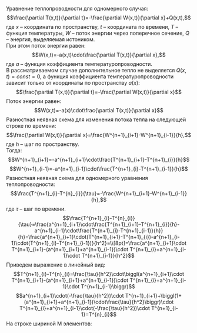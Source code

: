 Уравнение теплопроводности для одномерного случая:
$$\frac{\partial T(x,t)}{\partial t}=-\frac{\partial W(x,t)}{\partial x}+Q(x,t),$$
где $x$ – координата по пространству, $t$ – координата по времени, $T$ – функция температуры, $W$ – поток энергии через поперечное сечение, $Q$ – энергия, выделяемая истоником. \
При этом поток энергии равен:
$$W(x,t)=-a(x,t)\cdot\frac{\partial T(x,t)}{\partial x},$$
где $a$ – функция коэффициента температуропроводности. \
В рассматриваемом случае дополнительное тепло не выделяется $Q(x,t)=const=0$, а функция коэффициента температуропроводности зависит только от координаты по пространству $a(x)$:
$$\frac{\partial T(x,t)}{\partial t}=-\frac{\partial W(x,t)}{\partial x}$$
Поток энергии равен:
$$W(x,t)=-a(x)\cdot\frac{\partial T(x,t)}{\partial x}$$
Разностная неявная схема для изменения потока тепла на следующей строке по времени:
$$\frac{\partial W(x,t)}{\partial x}=\frac{W^{n+1}_{i+1}-W^{n+1}_{i-1}}{h},$$
где $h$ – шаг по пространству. \
Тогда:
$$W^{n+1}_{i+1}=-a^{n+1}_{i+1}\cdot\frac{T^{n+1}_{i+1}-T^{n+1}_{i}}{h}$$
$$W^{n+1}_{i-1}=-a^{n+1}_{i-1}\cdot\frac{T^{n+1}_{i}-T^{n+1}_{i-1}}{h}$$
Разностная неявная схема для одномерного уравнения теплопроводности:
$$\frac{T^{n+1}_{i}-T^{n}_{i}}{\tau}=-\frac{W^{n+1}_{i+1}-W^{n+1}_{i-1}}{h},$$
где $\tau$ – шаг по времени.
$$\frac{T^{n+1}_{i}-T^{n}_{i}}{\tau}=\frac{a^{n+1}_{i+1}\cdot\frac{T^{n+1}_{i+1}-T^{n+1}_{i}}{h}-a^{n+1}_{i-1}\cdot\frac{T^{n+1}_{i}-T^{n+1}_{i-1}}{h}}{h}=\frac{a^{n+1}_{i+1}\cdot(T^{n+1}_{i+1}-T^{n+1}_{i})-a^{n+1}_{i-1}\cdot(T^{n+1}_{i}-T^{n+1}_{i-1})}{h^2}=\\[8pt]=\frac{a^{n+1}_{i+1}\cdot T^{n+1}_{i+1}-(a^{n+1}_{i+1}+a^{n+1}_{i-1})\cdot T^{n+1}_{i}+a^{n+1}_{i-1}\cdot T^{n+1}_{i-1}}{h^2}$$
Приведем выражение в линейный вид:
$$T^{n+1}_{i}-T^{n}_{i}=\frac{\tau}{h^2}\cdot\biggl(a^{n+1}_{i+1}\cdot T^{n+1}_{i+1}-(a^{n+1}_{i+1}+a^{n+1}_{i-1})\cdot T^{n+1}_{i}+a^{n+1}_{i-1}\cdot T^{n+1}_{i-1}\biggr)$$
$$a^{n+1}_{i+1}\cdot(-\frac{\tau}{h^2})\cdot T^{n+1}_{i+1}+\biggl(1+(a^{n+1}_{i+1}+a^{n+1}_{i-1})\cdot\frac{\tau}{h^2}\biggr)\cdot T^{n+1}_{i}+a^{n+1}_{i-1}\cdot(-\frac{\tau}{h^2})\cdot T^{n+1}_{i-1}=T^{n}_{i}$$
На строке шириной M элементов:
